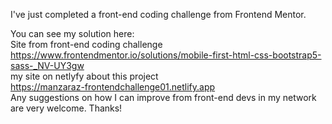 I've just completed a front-end coding challenge from Frontend Mentor.<br>

You can see my solution here: <br>
Site from  front-end coding challenge <br>
https://www.frontendmentor.io/solutions/mobile-first-html-css-bootstrap5-sass-_NV-UY3gw <br>
my site on netlyfy about this project<br>
https://manzaraz-frontendchallenge01.netlify.app <br>
Any suggestions on how I can improve from front-end devs in my network are very welcome. Thanks!
